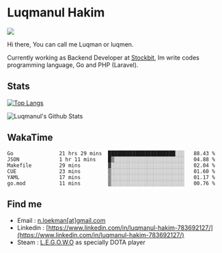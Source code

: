 
# Luqmanul Hakim

![](https://komarev.com/ghpvc/?username=luqman-v1)

Hi there, You can call me Luqman or luqmen.

Currently working as Backend Developer at [Stockbit](https://stockbit.com/), Im write codes programming language, Go and PHP (Laravel).
## Stats

[![Top Langs](https://github-readme-stats.vercel.app/api/top-langs/?username=luqman-v1&layout=compact)](https://github.com/anuraghazra/github-readme-stats)

![Luqmanul's Github Stats](https://github-readme-stats.vercel.app/api?username=luqman-v1&show_icons=true)


## WakaTime 

<!--START_SECTION:waka-->

```text
Go               21 hrs 29 mins  ██████████████████████░░░   88.43 %
JSON             1 hr 11 mins    █▒░░░░░░░░░░░░░░░░░░░░░░░   04.88 %
Makefile         29 mins         ▓░░░░░░░░░░░░░░░░░░░░░░░░   02.04 %
CUE              23 mins         ▒░░░░░░░░░░░░░░░░░░░░░░░░   01.60 %
YAML             17 mins         ▒░░░░░░░░░░░░░░░░░░░░░░░░   01.17 %
go.mod           11 mins         ▒░░░░░░░░░░░░░░░░░░░░░░░░   00.76 %
```

<!--END_SECTION:waka-->


## Find me 

- Email : [n.loekman[at]gmail.com](mailto:n.loekman@gmail.com)
- Linkedin : [https://www.linkedin.com/in/luqmanul-hakim-783692127/](https://www.linkedin.com/in/luqmanul-hakim-783692127/)
- Steam : [L.E.G.O.W.O](https://steamcommunity.com/id/fuukmans) as specially DOTA player


